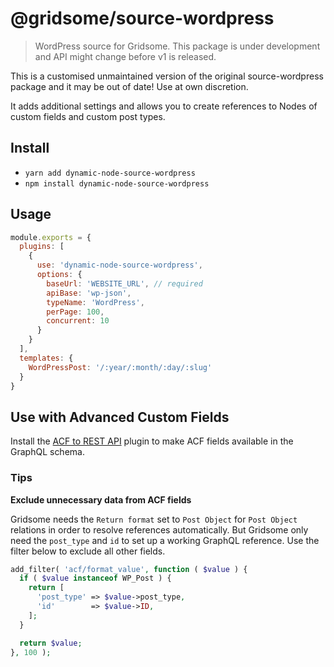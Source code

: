 # @gridsome/source-wordpress

> WordPress source for Gridsome. This package is under development and
API might change before v1 is released.

This is a customised unmaintained version of the original source-wordpress package and it may be out of date! Use at own discretion.

It adds additional settings and allows you to create references to Nodes of custom fields and custom post types.

## Install
- `yarn add dynamic-node-source-wordpress`
- `npm install dynamic-node-source-wordpress`

## Usage

```js
module.exports = {
  plugins: [
    {
      use: 'dynamic-node-source-wordpress',
      options: {
        baseUrl: 'WEBSITE_URL', // required
        apiBase: 'wp-json',
        typeName: 'WordPress',
        perPage: 100,
        concurrent: 10
      }
    }
  ],
  templates: {
    WordPressPost: '/:year/:month/:day/:slug'
  }
}
```

## Use with Advanced Custom Fields

Install the [ACF to REST API](https://github.com/airesvsg/acf-to-rest-api) plugin to make ACF fields available in the GraphQL schema.

### Tips

**Exclude unnecessary data from ACF fields**

Gridsome needs the `Return format` set to `Post Object` for `Post Object` relations in order to resolve references automatically. But Gridsome only need the `post_type` and `id` to set up a working GraphQL reference. Use the filter below to exclude all other fields.

```php
add_filter( 'acf/format_value', function ( $value ) {
  if ( $value instanceof WP_Post ) {
    return [
      'post_type' => $value->post_type,
      'id'        => $value->ID,
    ];
  }

  return $value;
}, 100 );
```
